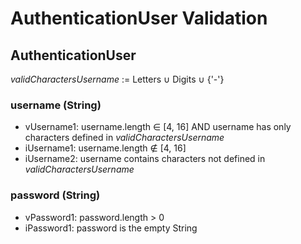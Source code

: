 # AuthenticationUser Validation

## AuthenticationUser
*validCharactersUsername* := Letters ∪ Digits ∪ {'-'}
### username (String)
- vUsername1: username.length ∈ [4, 16] AND username has only characters defined in *validCharactersUsername*
- iUsername1: username.length ∉ [4, 16]
- iUsername2: username contains characters not defined in *validCharactersUsername*

### password (String)
- vPassword1: password.length > 0
- iPassword1: password is the empty String

